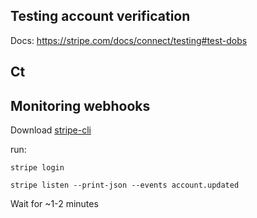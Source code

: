 ## Testing account verification

Docs: https://stripe.com/docs/connect/testing#test-dobs

## Ct

## Monitoring webhooks

Download [stripe-cli](https://stripe.com/docs/stripe-cli#install)

run: 

```
stripe login

stripe listen --print-json --events account.updated
```

Wait for ~1-2 minutes